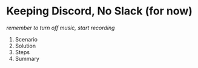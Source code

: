 # Keeping Discord, No Slack (for now)

*remember to turn off music, start recording*

1. Scenario
2. Solution
3. Steps
4. Summary

